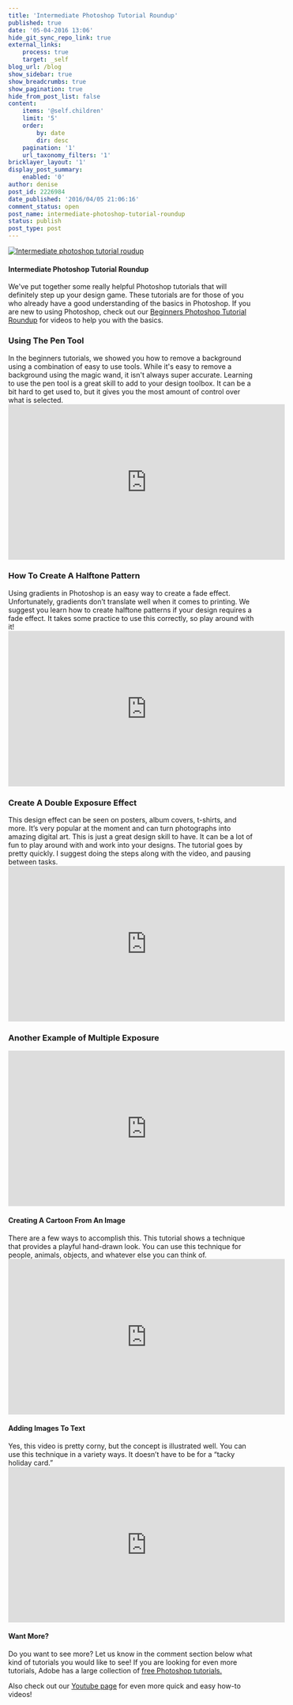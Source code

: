 ```yaml
---
title: 'Intermediate Photoshop Tutorial Roundup'
published: true
date: '05-04-2016 13:06'
hide_git_sync_repo_link: true
external_links:
    process: true
    target: _self
blog_url: /blog
show_sidebar: true
show_breadcrumbs: true
show_pagination: true
hide_from_post_list: false
content:
    items: '@self.children'
    limit: '5'
    order:
        by: date
        dir: desc
    pagination: '1'
    url_taxonomy_filters: '1'
bricklayer_layout: '1'
display_post_summary:
    enabled: '0'
author: denise
post_id: 2226984
date_published: '2016/04/05 21:06:16'
comment_status: open
post_name: intermediate-photoshop-tutorial-roundup
status: publish
post_type: post
---
```


[![Intermediate photoshop tutorial roudup](https://printaura.com/wp-content/uploads/2016/04/PS-tutorial-Round-up-banner-copy-copy.jpg)](https://blog.printaura.com/blog/art-resources/intermediate-photoshop-tutorial-roundup)

<h4>Intermediate Photoshop Tutorial Roundup</h4>
We've put together some really helpful Photoshop tutorials that will definitely step up your design game. These tutorials are for those of you who already have a good understanding of the basics in Photoshop. If you are new to using Photoshop, check out our <a href="https://printaura.com/beginners-photoshop-tutorial-roundup/" target="_blank">Beginners Photoshop Tutorial Roundup</a> for videos to help you with the basics.
<h3>Using The Pen Tool</h3>
In the beginners tutorials, we showed you how to remove a background using a combination of easy to use tools. While it's easy to remove a background using the magic wand, it isn't always super accurate. Learning to use the pen tool is a great skill to add to your design toolbox. It can be a bit hard to get used to, but it gives you the most amount of control over what is selected.

<iframe src="https://www.youtube.com/embed/6WJj6iNr6K0" width="560" height="315" frameborder="0" allowfullscreen="allowfullscreen"></iframe>
<h3>How To Create A Halftone Pattern</h3>
Using gradients in Photoshop is an easy way to create a fade effect. Unfortunately, gradients don’t translate well when it comes to printing. We suggest you learn how to create halftone patterns if your design requires a fade effect. It takes some practice to use this correctly, so play around with it!

<iframe src="https://www.youtube.com/embed/-VRp_PS2psM" width="560" height="315" frameborder="0" allowfullscreen="allowfullscreen"></iframe>
<h3>Create A Double Exposure Effect</h3>
This design effect can be seen on posters, album covers, t-shirts, and more. It’s very popular at the moment and can turn photographs into amazing digital art. This is just a great design skill to have. It can be a lot of fun to play around with and work into your designs. The tutorial goes by pretty quickly. I suggest doing the steps along with the video, and pausing between tasks.

<iframe src="https://www.youtube.com/embed/OstULPg8GzA" width="560" height="315" frameborder="0" allowfullscreen="allowfullscreen"></iframe>
<h3>Another Example of Multiple Exposure</h3>
<iframe src="https://www.youtube.com/embed/cGlx3YNZ-4o?list=PLV7ksGW5qlnElI_dVslbIFrKdqugRlElj" width="560" height="315" frameborder="0" allowfullscreen="allowfullscreen"></iframe>
<h4>Creating A Cartoon From An Image</h4>
There are a few ways to accomplish this. This tutorial shows a technique that provides a playful hand-drawn look. You can use this technique for people, animals, objects, and whatever else you can think of.

<iframe src="https://www.youtube.com/embed/HCjdGrv5V24" width="560" height="315" frameborder="0" allowfullscreen="allowfullscreen"></iframe>
<h4>Adding Images To Text</h4>
Yes, this video is pretty corny, but the concept is illustrated well. You can use this technique in a variety ways. It doesn’t have to be for a “tacky holiday card.”

<iframe src="https://www.youtube.com/embed/ervZqx2N-8c" width="560" height="315" frameborder="0" allowfullscreen="allowfullscreen"></iframe>
<h4>Want More?</h4>
Do you want to see more? Let us know in the comment section below what kind of tutorials you would like to see! If you are looking for even more tutorials, Adobe has a large collection of <a href="https://helpx.adobe.com/photoshop/tutorials.html" target="_blank">free Photoshop tutorials.</a>

Also check out our <a href="https://www.youtube.com/user/printaura" target="_blank">Youtube page</a> for even more quick and easy how-to videos!